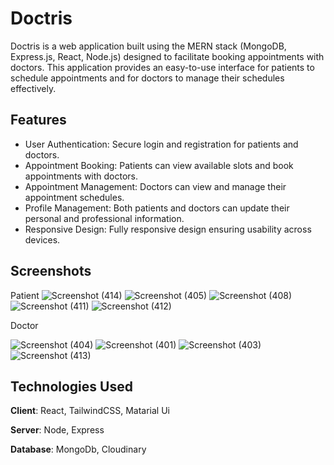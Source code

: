 
# Doctris

Doctris is a web application built using the MERN stack (MongoDB, Express.js, React, Node.js) designed to facilitate booking appointments with doctors. This application provides an easy-to-use interface for patients to schedule appointments and for doctors to manage their schedules effectively.


## Features

- User Authentication: Secure login and registration for patients and doctors.
- Appointment Booking: Patients can view available slots and book appointments with doctors.
- Appointment Management: Doctors can view and manage their appointment schedules.
- Profile Management: Both patients and doctors can update their personal and professional information.
- Responsive Design: Fully responsive design ensuring usability across devices.





## Screenshots

Patient 
![Screenshot (414)](https://github.com/karansuryawanshi/Doctris/assets/98444090/37cdc38f-8a71-46a1-b5fe-12bbdb3bcaf4)
![Screenshot (405)](https://github.com/karansuryawanshi/Doctris/assets/98444090/7ca4a134-0b16-4586-9dd6-4a60494e064a)
![Screenshot (408)](https://github.com/karansuryawanshi/Doctris/assets/98444090/3ef4cb4b-163a-4abf-9fb0-b268b8cd1b39)
![Screenshot (411)](https://github.com/karansuryawanshi/Doctris/assets/98444090/f098893e-bc78-4be4-af4e-92341cdc1c49)
![Screenshot (412)](https://github.com/karansuryawanshi/Doctris/assets/98444090/7d271d08-d167-4a74-b069-b1ded9bc2c21)

Doctor

![Screenshot (404)](https://github.com/karansuryawanshi/Doctris/assets/98444090/57fb7446-bae6-41f4-b322-b80f02ec6a5d)
![Screenshot (401)](https://github.com/karansuryawanshi/Doctris/assets/98444090/cc204616-e2f9-44bd-a0c8-91bccb509261)
![Screenshot (403)](https://github.com/karansuryawanshi/Doctris/assets/98444090/f1df67c2-f882-4b2a-a111-4fa7d84c18e6)
![Screenshot (413)](https://github.com/karansuryawanshi/Doctris/assets/98444090/6510e0bc-5c73-4362-9576-339f11a16267)


## Technologies Used

**Client**: React, TailwindCSS, Matarial Ui

**Server**: Node, Express

**Database**: MongoDb, Cloudinary
